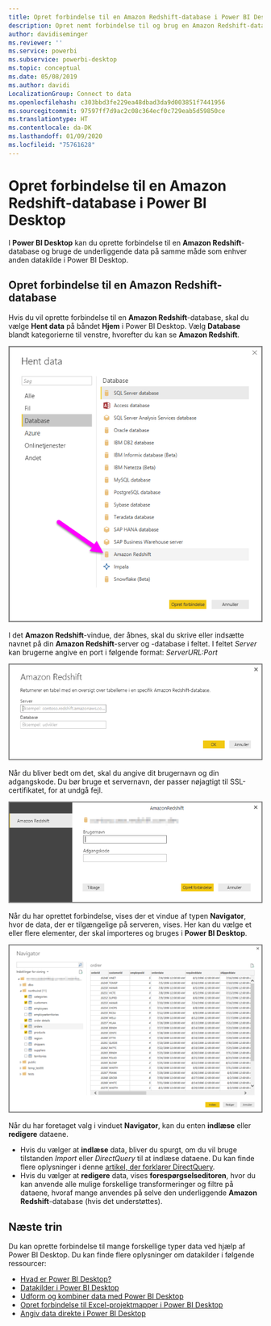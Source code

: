 ```yaml
---
title: Opret forbindelse til en Amazon Redshift-database i Power BI Desktop
description: Opret nemt forbindelse til og brug en Amazon Redshift-database i Power BI Desktop
author: davidiseminger
ms.reviewer: ''
ms.service: powerbi
ms.subservice: powerbi-desktop
ms.topic: conceptual
ms.date: 05/08/2019
ms.author: davidi
LocalizationGroup: Connect to data
ms.openlocfilehash: c303bbd3fe229ea48dbad3da9d003851f7441956
ms.sourcegitcommit: 97597ff7d9ac2c08c364ecf0c729eab5d59850ce
ms.translationtype: HT
ms.contentlocale: da-DK
ms.lasthandoff: 01/09/2020
ms.locfileid: "75761628"
---
```

# <a name="connect-to-an-amazon-redshift-database-in-power-bi-desktop"></a>Opret forbindelse til en Amazon Redshift-database i Power BI Desktop
I **Power BI Desktop** kan du oprette forbindelse til en **Amazon Redshift**-database og bruge de underliggende data på samme måde som enhver anden datakilde i Power BI Desktop.

## <a name="connect-to-an-amazon-redshift-database"></a>Opret forbindelse til en Amazon Redshift-database
Hvis du vil oprette forbindelse til en **Amazon Redshift**-database, skal du vælge **Hent data** på båndet **Hjem** i Power BI Desktop. Vælg **Database** blandt kategorierne til venstre, hvorefter du kan se **Amazon Redshift**.

![](media/desktop-connect-redshift/connect_redshift_3.png)

I det **Amazon Redshift**-vindue, der åbnes, skal du skrive eller indsætte navnet på din **Amazon Redshift**-server og -database i feltet. I feltet *Server* kan brugerne angive en port i følgende format: *ServerURL:Port*

![](media/desktop-connect-redshift/connect_redshift_4.png)

Når du bliver bedt om det, skal du angive dit brugernavn og din adgangskode. Du bør bruge et servernavn, der passer nøjagtigt til SSL-certifikatet, for at undgå fejl. 

![](media/desktop-connect-redshift/connect_redshift_5.png)

Når du har oprettet forbindelse, vises der et vindue af typen **Navigator**, hvor de data, der er tilgængelige på serveren, vises. Her kan du vælge et eller flere elementer, der skal importeres og bruges i **Power BI Desktop**.

![](media/desktop-connect-redshift/connect_redshift_6.png)

Når du har foretaget valg i vinduet **Navigator**, kan du enten **indlæse** eller **redigere** dataene.

* Hvis du vælger at **indlæse** data, bliver du spurgt, om du vil bruge tilstanden *Import* eller *DirectQuery* til at indlæse dataene. Du kan finde flere oplysninger i denne [artikel, der forklarer DirectQuery](desktop-use-directquery.md).
* Hvis du vælger at **redigere** data, vises **forespørgselseditoren**, hvor du kan anvende alle mulige forskellige transformeringer og filtre på dataene, hvoraf mange anvendes på selve den underliggende **Amazon Redshift**-database (hvis det understøttes).

## <a name="next-steps"></a>Næste trin
Du kan oprette forbindelse til mange forskellige typer data ved hjælp af Power BI Desktop. Du kan finde flere oplysninger om datakilder i følgende ressourcer:

* [Hvad er Power BI Desktop?](desktop-what-is-desktop.md)
* [Datakilder i Power BI Desktop](desktop-data-sources.md)
* [Udform og kombiner data med Power BI Desktop](desktop-shape-and-combine-data.md)
* [Opret forbindelse til Excel-projektmapper i Power BI Desktop](desktop-connect-excel.md)   
* [Angiv data direkte i Power BI Desktop](desktop-enter-data-directly-into-desktop.md)   

